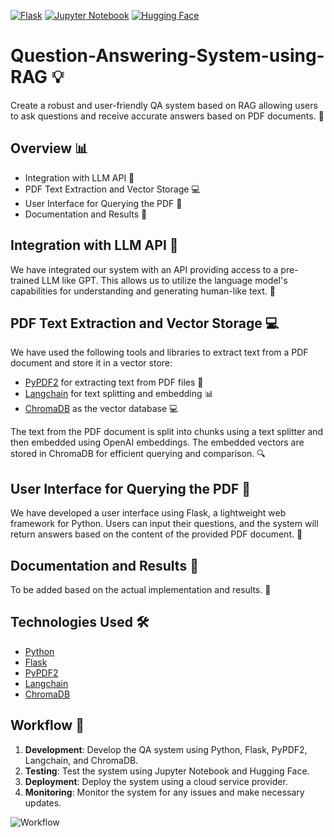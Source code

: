 [![Flask](https://img.shields.io/badge/Flask-%23000.svg?style=flat&logo=flask&logoColor=white)](https://flask.palletsprojects.com/)
[![Jupyter Notebook](https://img.shields.io/badge/Jupyter%20Notebook-%23F37626.svg?style=flat&logo=jupyter&logoColor=white)](https://jupyter.org/)
[![Hugging Face](https://img.shields.io/badge/Hugging%20Face-%2334D058.svg?style=flat&logo=hugging-face&logoColor=white)](https://huggingface.co/)

# Question-Answering-System-using-RAG 💡
Create a robust and user-friendly QA system based on RAG allowing users to ask questions and receive accurate answers based on PDF documents. 📄

## Overview 📊
- Integration with LLM API 🤖
- PDF Text Extraction and Vector Storage 💻
- User Interface for Querying the PDF 📝
- Documentation and Results 📄

## Integration with LLM API 🤖
We have integrated our system with an API providing access to a pre-trained LLM like GPT. This allows us to utilize the language model's capabilities for understanding and generating human-like text. 💬

## PDF Text Extraction and Vector Storage 💻
We have used the following tools and libraries to extract text from a PDF document and store it in a vector store:
- [PyPDF2](https://pypi.org/project/PyPDF2/) for extracting text from PDF files 📄
- [Langchain](https://github.com/hwchase17/langchain) for text splitting and embedding 📊
- [ChromaDB](https://www.chromadb.org/) as the vector database 💻

The text from the PDF document is split into chunks using a text splitter and then embedded using OpenAI embeddings. The embedded vectors are stored in ChromaDB for efficient querying and comparison. 🔍

## User Interface for Querying the PDF 📝
We have developed a user interface using Flask, a lightweight web framework for Python. Users can input their questions, and the system will return answers based on the content of the provided PDF document. 💬

## Documentation and Results 📄
To be added based on the actual implementation and results. 📝

## Technologies Used 🛠️
- [Python](https://www.python.org/)
- [Flask](https://flask.palletsprojects.com/)
- [PyPDF2](https://pypi.org/project/PyPDF2/)
- [Langchain](https://github.com/hwchase17/langchain)
- [ChromaDB](https://www.chromadb.org/)

## Workflow 🔄

1. **Development**: Develop the QA system using Python, Flask, PyPDF2, Langchain, and ChromaDB.
2. **Testing**: Test the system using Jupyter Notebook and Hugging Face.
3. **Deployment**: Deploy the system using a cloud service provider.
4. **Monitoring**: Monitor the system for any issues and make necessary updates.

![Workflow](https://github.com/<your-username>/<your-repo>/workflows/Question-Answering-System-using-RAG/badge.svg)
